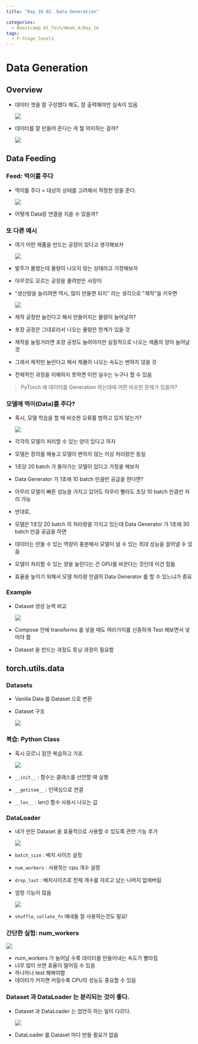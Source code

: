 ```yaml
---
title: "Day_16 02. Data Generation"

categories:
  - Boostcamp_AI_Tech/Week_4/Day_16
tags:
  - P-Stage level1
---
```


# Data Generation

## Overview

- 데이터 셋을 잘 구성했다 해도, 잘 출력해야만 실속이 있음

    ![]({{site.url}}/assets/images/2021-08-24-10-12-02.png)

- 데이터를 잘 만들어 준다는 게 뭘 의미하는 걸까?

    ![]({{site.url}}/assets/images/2021-08-24-10-12-40.png)

## Data Feeding

### Feed: 먹이를 주다

- 먹이를 주다 = 대상의 상태를 고려해서 적정한 양을 준다.

    ![]({{site.url}}/assets/images/2021-08-24-10-14-27.png)

- 어떻게 Data랑 연결을 지을 수 있을까?

### 또 다른 예시

- 여기 어떤 제품을 만드는 공장이 있다고 생각해보자

    ![]({{site.url}}/assets/images/2021-08-24-10-16-06.png)

- 발주가 몰렸는데 물량이 나오지 않는 상태라고 가정해보자
- 아무것도 모르는 공장을 물려받은 사장이
- "생산량을 늘리려면 역시, 많이 만들면 되지" 라는 생각으로 "제작"을 키우면

    ![]({{site.url}}/assets/images/2021-08-24-10-18-20.png)

- 제작 공정만 늘린다고 해서 만들어지는 물량이 늘어날까?
- 포장 공정은 그대로라서 나오는 물량은 한계가 있을 것
- 제작을 늘릴거라면 포장 공정도 늘려야지만 실질적으로 나오는 제품의 양이 늘어날 것
- 그래서 제작만 늘린다고 해서 제품이 나오는 속도는 변하지 않을 것
- 전체적인 과정을 이해하지 못하면 이런 실수는 누구나 할 수 있음

> PyTorch 에 데이터를 Generation 하는데에 어떤 비슷한 문제가 있을까?

### 모델에 먹이(Data)를 주다?

- 혹시, 모델 학습을 할 때 비슷한 오류를 범하고 있지 않는가?

    ![]({{site.url}}/assets/images/2021-08-24-10-21-35.png)

- 각각의 모델이 처리할 수 있는 양이 있다고 하자
- 모델은 정의를 해놓고 모델이 변하지 않는 이상 처리량은 동일
- 1초당 20 batch 가 돌아가는 모델이 있다고 가정을 해보자
- Data Generator 가 1초에 10 batch 만큼만 공급을 한다면?
- 아무리 모델이 빠른 성능을 가지고 있어도 아무리 빨라도 초당 10 batch 만큼만 처리 가능
- 반대로,
- 모델은 1초당 20 batch 의 처리량을 가지고 있는데 Data Generator 가 1초에 30 batch 만큼 공급을 하면
- 데이터는 만들 수 있는 역량이 충분해서 모델이 낼 수 있는 최대 성능을 끌어낼 수 있음
- 모델이 처리할 수 있는 양을 늘린다는 건 GPU를 바꾼다는 것인데 이건 힘듦
- 효율을 높이기 위해서 모델 처리량 만큼의 Data Generator 를 할 수 있느냐가 중요

### Example

- Dataset 생성 능력 비교

    ![]({{site.url}}/assets/images/2021-08-24-10-27-44.png)

- Compose 안에 transforms 를 넣을 때도 여러가지를 신중하게 Test 해보면서 넣어야 함
- Dataset 을 만드는 과정도 튜닝 과정이 필요함

## torch.utils.data

### Datasets

- Vanilla Data 를 Dataset 으로 변환
- Dataset 구조

    ![]({{site.url}}/assets/images/2021-08-24-10-34-05.png)

### 복습: Python Class

- 혹시 모르니 잠깐 복습하고 가죠

    ![]({{site.url}}/assets/images/2021-08-24-10-37-41.png)

- `__init__` : 함수는 클래스를 선언할 때 실행
- `__getitem__` : 인덱싱으로 연결
- `__len__` : len() 함수 사용시 나오는 값

### DataLoader

- 내가 만든 Dataset 을 효율적으로 사용할 수 있도록 관련 기능 추가

    ![]({{site.url}}/assets/images/2021-08-24-10-39-42.png)

- `batch_size` : 배치 사이즈 설정
- `num_workers` : 사용하는 cpu 개수 설정
- `drop_last` : 배치사이즈로 전체 개수를 자르고 남는 나머지 없애버림
- 엄청 기능이 많음

    ![]({{site.url}}/assets/images/2021-08-24-10-42-41.png)

- `shuffle`, `collate_fn` 얘네들 잘 사용하는것도 필요!

### 간단한 실험: num_workers

![]({{site.url}}/assets/images/2021-08-24-10-44-36.png)

- num_workers 가 늘어날 수록 데이터를 만들어내는 속도가 빨라짐
- 너무 많이 쓰면 효율이 떨어질 수 있음
- 하나하나 test 해봐야함
- 데이터가 커지면 커질수록 CPU의 성능도 중요할 수 있음

### Dataset 과 DataLoader 는 분리되는 것이 좋다.

- Dataset 과 DataLoader 는 엄연히 하는 일이 다르다.

    ![]({{site.url}}/assets/images/2021-08-24-10-46-35.png)

- DataLoader 를 Dataset 마다 만들 필요가 없음




